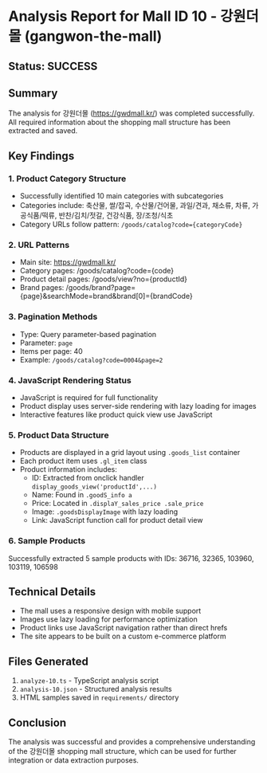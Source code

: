 # Analysis Report for Mall ID 10 - 강원더몰 (gangwon-the-mall)

## Status: SUCCESS

## Summary
The analysis for 강원더몰 (https://gwdmall.kr/) was completed successfully. All required information about the shopping mall structure has been extracted and saved.

## Key Findings

### 1. Product Category Structure
- Successfully identified 10 main categories with subcategories
- Categories include: 축산물, 쌀/잡곡, 수산물/건어물, 과일/견과, 채소류, 차류, 가공식품/떡류, 반찬/김치/젓갈, 건강식품, 장/조청/식초
- Category URLs follow pattern: `/goods/catalog?code={categoryCode}`

### 2. URL Patterns
- Main site: https://gwdmall.kr/
- Category pages: /goods/catalog?code={code}
- Product detail pages: /goods/view?no={productId}
- Brand pages: /goods/brand?page={page}&searchMode=brand&brand[0]={brandCode}

### 3. Pagination Methods
- Type: Query parameter-based pagination
- Parameter: `page`
- Items per page: 40
- Example: `/goods/catalog?code=0004&page=2`

### 4. JavaScript Rendering Status
- JavaScript is required for full functionality
- Product display uses server-side rendering with lazy loading for images
- Interactive features like product quick view use JavaScript

### 5. Product Data Structure
- Products are displayed in a grid layout using `.goods_list` container
- Each product item uses `.gl_item` class
- Product information includes:
  - ID: Extracted from onclick handler `display_goods_view('productId',...)`
  - Name: Found in `.goodS_info a`
  - Price: Located in `.displaY_sales_price .sale_price`
  - Image: `.goodsDisplayImage` with lazy loading
  - Link: JavaScript function call for product detail view

### 6. Sample Products
Successfully extracted 5 sample products with IDs: 36716, 32365, 103960, 103119, 106598

## Technical Details
- The mall uses a responsive design with mobile support
- Images use lazy loading for performance optimization
- Product links use JavaScript navigation rather than direct hrefs
- The site appears to be built on a custom e-commerce platform

## Files Generated
1. `analyze-10.ts` - TypeScript analysis script
2. `analysis-10.json` - Structured analysis results
3. HTML samples saved in `requirements/` directory

## Conclusion
The analysis was successful and provides a comprehensive understanding of the 강원더몰 shopping mall structure, which can be used for further integration or data extraction purposes.